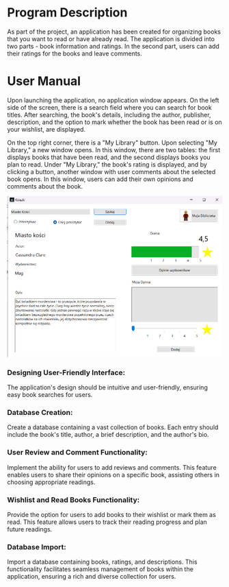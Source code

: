 # Program Description

As part of the project, an application has been created for organizing books that you want to read or have already read. The application is divided into two parts - book information and ratings. In the second part, users can add their ratings for the books and leave comments.

# User Manual

Upon launching the application, no application window appears. On the left side of the screen, there is a search field where you can search for book titles. After searching, the book's details, including the author, publisher, description, and the option to mark whether the book has been read or is on your wishlist, are displayed.

On the top right corner, there is a "My Library" button. Upon selecting "My Library," a new window opens. In this window, there are two tables: the first displays books that have been read, and the second displays books you plan to read. Under "My Library," the book's rating is displayed, and by clicking a button, another window with user comments about the selected book opens. In this window, users can add their own opinions and comments about the book.

![Book Main](https://github.com/Dryzhakova/Book-Library/raw/master/Photo/bookMainPage.png)

### Designing User-Friendly Interface: 
The application's design should be intuitive and user-friendly, ensuring easy book searches for users.

### Database Creation: 
Create a database containing a vast collection of books. Each entry should include the book's title, author, a brief description, and the author's bio.

### User Review and Comment Functionality: 
Implement the ability for users to add reviews and comments. This feature enables users to share their opinions on a specific book, assisting others in choosing appropriate readings.

### Wishlist and Read Books Functionality: 
Provide the option for users to add books to their wishlist or mark them as read. This feature allows users to track their reading progress and plan future readings.

### Database Import: 
Import a database containing books, ratings, and descriptions. This functionality facilitates seamless management of books within the application, ensuring a rich and diverse collection for users.
